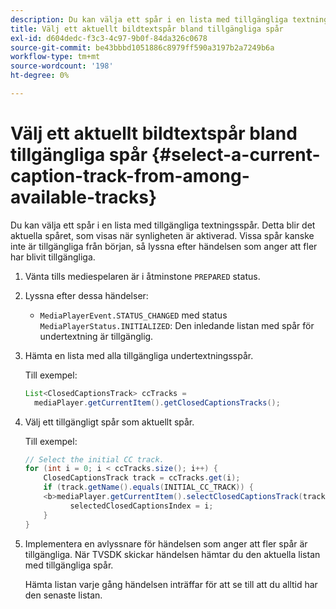 ```yaml
---
description: Du kan välja ett spår i en lista med tillgängliga textningsspår. Detta blir det aktuella spåret, som visas när synligheten är aktiverad. Vissa spår kanske inte är tillgängliga från början, så lyssna efter händelsen som anger att fler har blivit tillgängliga.
title: Välj ett aktuellt bildtextspår bland tillgängliga spår
exl-id: d604dedc-f3c3-4c97-9b0f-84da326c0678
source-git-commit: be43bbbd1051886c8979ff590a3197b2a7249b6a
workflow-type: tm+mt
source-wordcount: '198'
ht-degree: 0%

---
```


# Välj ett aktuellt bildtextspår bland tillgängliga spår {#select-a-current-caption-track-from-among-available-tracks}

Du kan välja ett spår i en lista med tillgängliga textningsspår. Detta blir det aktuella spåret, som visas när synligheten är aktiverad. Vissa spår kanske inte är tillgängliga från början, så lyssna efter händelsen som anger att fler har blivit tillgängliga.

1. Vänta tills mediespelaren är i åtminstone `PREPARED` status.
1. Lyssna efter dessa händelser:

   * `MediaPlayerEvent.STATUS_CHANGED` med status `MediaPlayerStatus.INITIALIZED`: Den inledande listan med spår för undertextning är tillgänglig.

1. Hämta en lista med alla tillgängliga undertextningsspår.

   Till exempel:

   ```java
   List<ClosedCaptionsTrack> ccTracks = 
     mediaPlayer.getCurrentItem().getClosedCaptionsTracks();
   ```

1. Välj ett tillgängligt spår som aktuellt spår.

   Till exempel:

   ```java
   // Select the initial CC track. 
   for (int i = 0; i < ccTracks.size(); i++) { 
       ClosedCaptionsTrack track = ccTracks.get(i); 
       if (track.getName().equals(INITIAL_CC_TRACK)) { 
       <b>mediaPlayer.getCurrentItem().selectClosedCaptionsTrack(track);</b> 
             selectedClosedCaptionsIndex = i; 
       } 
   }
   ```

1. Implementera en avlyssnare för händelsen som anger att fler spår är tillgängliga. När TVSDK skickar händelsen hämtar du den aktuella listan med tillgängliga spår.

   Hämta listan varje gång händelsen inträffar för att se till att du alltid har den senaste listan.
